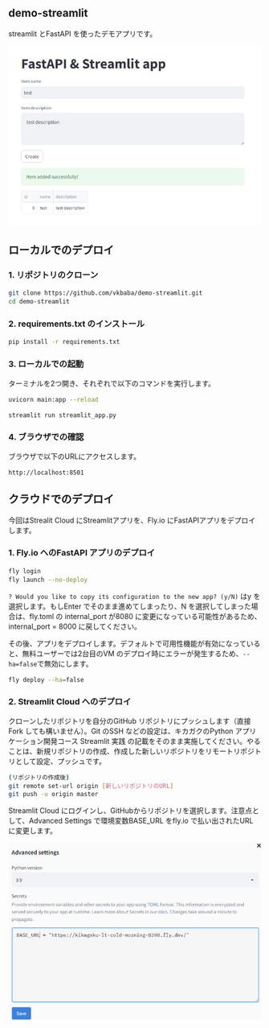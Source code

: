 ## demo-streamlit
streamlit とFastAPI を使ったデモアプリです。

![app](img/app.png)

## ローカルでのデプロイ
### 1. リポジトリのクローン
```bash
git clone https://github.com/vkbaba/demo-streamlit.git
cd demo-streamlit
```

### 2. requirements.txt のインストール
```bash
pip install -r requirements.txt
```

### 3. ローカルでの起動
ターミナルを2つ開き、それぞれで以下のコマンドを実行します。
```bash
uvicorn main:app --reload
```
```bash
streamlit run streamlit_app.py
```

### 4. ブラウザでの確認
ブラウザで以下のURLにアクセスします。
```
http://localhost:8501
```

## クラウドでのデプロイ
今回はStrealit Cloud にStreamlitアプリを、Fly.io にFastAPIアプリをデプロイします。

### 1. Fly.io へのFastAPI アプリのデプロイ
```bash
fly login
fly launch --no-deploy
```
`? Would you like to copy its configuration to the new app? (y/N)`
はy を選択します。もしEnter でそのまま進めてしまったり、N を選択してしまった場合は、fly.toml の internal_port が8080 に変更になっている可能性があるため、 internal_port = 8000 に戻してください。

その後、アプリをデプロイします。デフォルトで可用性機能が有効になっていると、無料ユーザーでは2台目のVM のデプロイ時にエラーが発生するため、`--ha=false`で無効にします。

```bash
fly deploy --ha=false
```

### 2. Streamlit Cloud へのデプロイ
クローンしたリポジトリを自分のGitHub リポジトリにプッシュします（直接Fork しても構いません）。Git のSSH などの設定は、キカガクのPython アプリケーション開発コース Streamlit 実践 の記載をそのまま実施してください。やることは、新規リポジトリの作成、作成した新しいリポジトリをリモートリポジトリとして設定、プッシュです。

```bash
(リポジトリの作成後)
git remote set-url origin [新しいリポジトリのURL]
git push -u origin master
```

Streamlit Cloud にログインし、GitHubからリポジトリを選択します。注意点として、Advanced Settings で環境変数BASE_URL をfly.io で払い出されたURL に変更します。

![env](img/env.png)